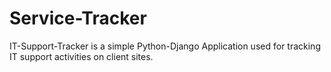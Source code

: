 # Service-Tracker
IT-Support-Tracker is a simple Python-Django Application used for tracking IT support activities on client sites.
